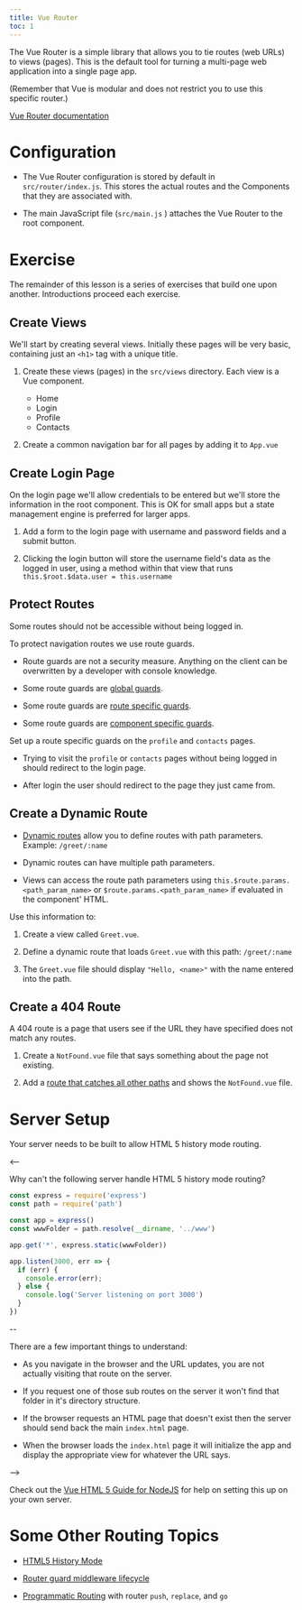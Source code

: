 ```yaml
---
title: Vue Router
toc: 1
---
```


The Vue Router is a simple library that allows you to tie routes (web URLs) to views (pages). This is the default tool for turning a multi-page web application into a single page app. 

(Remember that Vue is modular and does not restrict you to use this specific router.)

[Vue Router documentation](https://router.vuejs.org/)

# Configuration

- The Vue Router configuration is stored by default in `src/router/index.js`. This stores the actual routes and the Components that they are associated with.

- The main JavaScript file (`src/main.js` ) attaches the Vue Router to the root component.

# Exercise

The remainder of this lesson is a series of exercises that build one upon another. Introductions proceed each exercise.

## Create Views

We'll start by creating several views. Initially these pages will be very basic, containing just an `<h1>` tag with a unique title.

1. Create these views (pages) in the `src/views` directory. Each view is a Vue component.

    - Home
    - Login
    - Profile
    - Contacts

2. Create a common navigation bar for all pages by adding it to `App.vue`

## Create Login Page

On the login page we'll allow credentials to be entered but we'll store the information in the root component. This is OK for small apps but a state management engine is preferred for larger apps.

1. Add a form to the login page with username and password fields and a submit button.

2. Clicking the login button will store the username field's data as the logged in user, using a method within that view that runs `this.$root.$data.user = this.username`

## Protect Routes

Some routes should not be accessible without being logged in.

To protect navigation routes we use route guards.

- Route guards are not a security measure. Anything on the client can be overwritten by a developer with console knowledge.

- Some route guards are [global guards](https://router.vuejs.org/guide/advanced/navigation-guards.html#global-before-guards).

- Some route guards are [route specific guards](https://router.vuejs.org/guide/advanced/navigation-guards.html#per-route-guard).

- Some route guards are [component specific guards](https://router.vuejs.org/guide/advanced/navigation-guards.html#in-component-guards).

Set up a route specific guards on the `profile` and `contacts` pages.

- Trying to visit the `profile` or `contacts` pages without being logged in should redirect to the login page.

- After login the user should redirect to the page they just came from.

## Create a Dynamic Route

- [Dynamic routes](https://router.vuejs.org/guide/essentials/dynamic-matching.html) allow you to define routes with path parameters. Example: `/greet/:name`

- Dynamic routes can have multiple path parameters.

- Views can access the route path parameters using `this.$route.params.<path_param_name>` or `$route.params.<path_param_name>` if evaluated in the component' HTML.

Use this information to:

1. Create a view called `Greet.vue`.

2. Define a dynamic route that loads `Greet.vue` with this path: `/greet/:name`

3. The `Greet.vue` file should display `"Hello, <name>"` with the name entered into the path.

## Create a 404 Route

A 404 route is a page that users see if the URL they have specified does not match any routes.

1. Create a `NotFound.vue` file that says something about the page not existing.

2. Add a [route that catches all other paths](https://router.vuejs.org/guide/essentials/dynamic-matching.html#catch-all-404-not-found-route) and shows the `NotFound.vue` file.

# Server Setup

Your server needs to be built to allow HTML 5 history mode routing.

<--

Why can't the following server handle HTML 5 history mode routing?

```js
const express = require('express')
const path = require('path')

const app = express()
const wwwFolder = path.resolve(__dirname, '../www')

app.get('*', express.static(wwwFolder))

app.listen(3000, err => {
  if (err) {
    console.error(err);
  } else {
    console.log('Server listening on port 3000')
  }
})
```

--

There are a few important things to understand:

- As you navigate in the browser and the URL updates, you are not actually visiting that route on the server.

- If you request one of those sub routes on the server it won't find that folder in it's directory structure.

- If the browser requests an HTML page that doesn't exist then the server should send back the main `index.html` page.

- When the browser loads the `index.html` page it will initialize the app and display the appropriate view for whatever the URL says.

-->

Check out the [Vue HTML 5 Guide for NodeJS](https://router.vuejs.org/guide/essentials/history-mode.html#example-server-configurations) for help on setting this up on your own server.

# Some Other Routing Topics

- [HTML5 History Mode](https://router.vuejs.org/guide/essentials/history-mode.html)

- [Router guard middleware lifecycle](https://router.vuejs.org/guide/advanced/navigation-guards.html#the-full-navigation-resolution-flow)

- [Programmatic Routing](https://router.vuejs.org/guide/essentials/navigation.html) with router `push`, `replace`, and `go`
